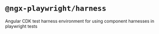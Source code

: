 # `@ngx-playwright/harness`

Angular CDK test harness environment for using component harnesses in playwright tests
